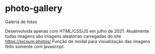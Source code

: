 # photo-gallery
Galeria de fotos

Desenvolvida apenas com HTML/CSS/JS em julho de 2021.
Atualmente todas imagens são imagens aleatórias carregadas do site https://picsum.photos/
Função de modal para visualização das imagens feito somente com javascript.
